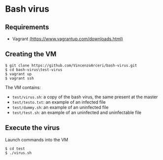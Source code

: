 # Bash virus 
## Requirements
- Vagrant [(https://www.vagrantup.com/downloads.html)]((https://www.vagrantup.com/downloads.html))

## Creating the VM
```
$ git clone https://github.com/VincenzoArceri/bash-virus.git
$ cd bash-virus\test-virus
$ vagrant up
$ vagrant ssh
```

The VM contains:
- `test/virus.sh`: a copy of the bash virus, the same present at the master
- `test/testo.txt`: an example of an infected file
- `test/dummy.sh`: an example of an uninfected file
- `test/test.sh`: an example of an uninfected and uninfectable file

## Execute the virus
Launch commands into the VM
```
$ cd test
$ ./virus.sh
```
